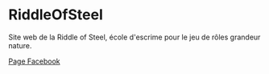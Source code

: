 # RiddleOfSteel

Site web de la Riddle of Steel, école d'escrime pour le jeu de rôles grandeur nature.

[Page Facebook](https://www.facebook.com/Riddle-of-Steel-296714857049503/)
